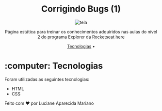 <h1 align="center">Corrigindo Bugs (1) </h1>

<p align="center">
<img src="https://user-images.githubusercontent.com/92582446/163578085-65b7de7f-b45f-433b-b659-a80320ee209b.JPG" alt="tela"/>
</p>

<p align="center">Página estática para treinar os conhecimentos adquiridos nas aulas do nível 2 do programa Explorer da Rocketseat <a href="https://github.com/lucianeaparecidamariano/ExplorerRocketseat_Desafio1">here</a></p>

<p align="center">
 <a href="#technologies">Tecnologias</a> •
</p>

<h1 id="technologies">:computer: Tecnologias</h1>

<p>Foram utilizadas as seguintes tecnologias:</p>

- HTML
- CSS



Feito com :heart: por Luciane Aparecida Mariano

